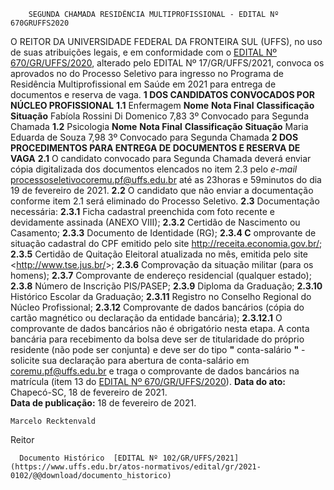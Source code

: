         SEGUNDA CHAMADA RESIDÊNCIA MULTIPROFISSIONAL - EDITAL Nº 670GRUFFS2020  

 O REITOR DA UNIVERSIDADE FEDERAL DA FRONTEIRA SUL (UFFS), no uso de suas atribuições legais, e em conformidade com o [EDITAL Nº 670/GR/UFFS/2020](https://www.uffs.edu.br/atos-normativos/edital/gr/2020-0670), alterado pelo EDITAL Nº 17/GR/UFFS/2021, convoca os aprovados no do Processo Seletivo para ingresso no Programa de Residência Multiprofissional em Saúde em 2021 para entrega de documentos e reserva de vaga.  **1 DOS CANDIDATOS CONVOCADOS POR NÚCLEO PROFISSIONAL** **1.1**  Enfermagem     **Nome**   **Nota Final**   **Classificação**   **Situação**     Fabíola Rossini Di Domenico   7,83   3º   Convocado para Segunda Chamada     **1.2**  Psicologia     **Nome**   **Nota Final**   **Classificação**   **Situação**     Maria Eduarda de Souza   7,98   3º   Convocado para Segunda Chamada      **2 DOS PROCEDIMENTOS PARA ENTREGA DE DOCUMENTOS E RESERVA DE VAGA** **2.1**  O candidato convocado para Segunda Chamada deverá enviar cópia digitalizada dos documentos elencados no item 2.3 pelo *e-mail*  processoseletivocoremu.pf@uffs.edu.br até as 23horas e 59minutos do dia 19 de fevereiro de 2021. **2.2**  O candidato que não enviar a documentação conforme item 2.1 será eliminado do Processo Seletivo. **2.3**  Documentação necessária: **2.3.1**  Ficha cadastral preenchida com foto recente e devidamente assinada (ANEXO VIII); **2.3.2**  Certidão de Nascimento ou Casamento; **2.3.3**  Documento de Identidade (RG); **2.3.4 C** omprovante de situação cadastral do CPF emitido pelo site <http://receita.economia.gov.br/>; **2.3.5**  Certidão de Quitação Eleitoral atualizada no mês, emitida pelo site <<http://www.tse.jus.br/>>; **2.3.6**  Comprovação da situação militar (para os homens); **2.3.7**  Comprovante de endereço residencial (qualquer estado); **2.3.8**  Número de Inscrição PIS/PASEP; **2.3.9**  Diploma da Graduação; **2.3.10**  Histórico Escolar da Graduação; **2.3.11**  Registro no Conselho Regional do Núcleo Profissional; **2.3.12**  Comprovante de dados bancários (cópia do cartão magnético ou declaração da entidade bancária); **2.3.12.1**  O comprovante de dados bancários não é obrigatório nesta etapa. A conta bancária para recebimento da bolsa deve ser de titularidade do próprio residente (não pode ser conjunta) e deve ser do tipo **"** conta-salário **"** - solicite sua declaração para abertura de conta-salário em coremu.pf@uffs.edu.br e traga o comprovante de dados bancários na matrícula (item 13 do [EDITAL Nº 670/GR/UFFS/2020](https://www.uffs.edu.br/atos-normativos/edital/gr/2020-0670)).        **Data do ato:** Chapecó-SC, 18 de fevereiro de 2021.   
 **Data de publicação:**  18 de fevereiro de 2021. 

    Marcelo Recktenvald   
 Reitor 

      Documento Histórico  [EDITAL Nº 102/GR/UFFS/2021](https://www.uffs.edu.br/atos-normativos/edital/gr/2021-0102/@@download/documento_historico)     
      